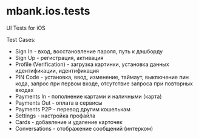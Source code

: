 # mbank.ios.tests
UI Tests for iOS

Test Cases:
- Sign In - вход, восстановление пароля, путь к дэшборду
- Sign Up - регистрация, активация
- Profile (Verification) - загрузка картинки, установка данных идентификации, идентификация
- PIN Code - установка, ввод, изменение, таймаут, выключение пин кода, запрос при первом входе, отсутствие запроса при повторных входах
- Payments In - пополнение картами и наличными (карта)
- Payments Out - оплата в сервисы
- Payments P2P - перевод другим кошелькам
- Settings - настройка профайла
- Cards - добавление и удаление карточек
- Conversations - отображение сообщений (интерком)